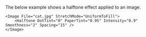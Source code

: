 The below example shows a halftone effect applied to an image.

	<Image File="cat.jpg" StretchMode="UniformToFill">
	    <Halftone DotTint="0" PaperTint="0.95" Intensity="0.9" Smoothness="2" Spacing="15" />
	</Image>